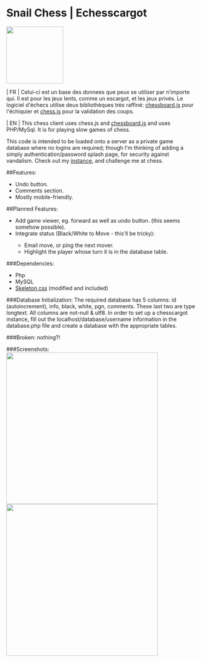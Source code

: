 # Snail Chess | Echesscargot
<img src="https://github.com/polypmer/chesscargot/blob/master/img/play.png?raw=true" width="150px"></img>
<p>| FR | Celui-ci est un base des donnees que peux se utiliser par n’importe
 qui. Il est pour les jeux lents, comme un escargot, et les jeux privés.
 Le logiciel d'échecs utilise deux bibliothèques très raffiné:
 <a href="http://chessboardjs.com/">chessboard.js</a> pour l'échiquier
 et <a href="https://github.com/jhlywa/chess.js/">chess.js</a>
 pour la validation des coups.
 </p>
<p>| EN | This chess client uses chess.js and <a href="http://chessboardjs.com">chessboard.js</a> and uses PHP/MySql. It is for playing slow games of chess.</p><p> This code is intended to be loaded onto a server as a private game database where no logins are required; though I'm thinking of adding a simply authentication/password splash page, for security against vandalism. Check out my <a href="http://play.plyp.org">instance</a>, and challenge me at chess.
</p>
##Features:
<ul>
  <li>Undo button.</li>
  <li>Comments section.</li>
  <li>Mostly mobile-friendly.</li>
</ul>
##Planned Features:
<ul>
  <li>Add game viewer, eg. forward as well as undo button. (this seems somehow possible).</li>
  <li>Integrate status (Black/White to Move - this'll be tricky):</li>
    <ul>
      <li>Email move, or ping the next mover.</li>
      <li>Highlight the player whose turn it is in the database table.</li>
    </ul>
</ul>
###Dependencies:
<ul>
  <li>Php</li>
  <li>MySQL</li>
  <li><a href="https://getskeleton.com">Skeleton css</a> (modified and included)</li>
</ul>
###Database Initialization:
The required database has 5 columns: id (autoincrement), info, black, white, pgn, comments. These last two are type longtext. All columns are not-null & utf8. In order to set up a chesscargot instance, fill out the localhost/database/username information in the database.php file and create a database with the appropriate tables.

###Broken:
nothing?!

###Screenshots:
<img src="http://play.plyp.org/img/db_screen.png" width="400px"></img>
<img src="http://play.plyp.org/img/play_screen.png" width="400px"></img>

